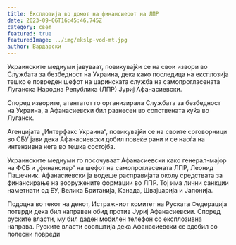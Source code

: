 ```yaml
---
title: Експлозија во домот на финансиерот на ЛПР
date: 2023-09-06T16:45:46.745Z
category: свет
featured: true
featuredImage: ../img/ekslp-vod-mt.jpg
author: Вардарски
---
```

Украинските медиуми јавуваат, повикувајќи се на свои извори во Службата за безбедност на Украина, дека како последица на експлозија тешко е повреден шефот на царинската служба на самопрогласената Луганска Народна Република (ЛПР) Јуриј Афанасиевски.

Според изворите, атентатот го организирала Службата за безбедност на Украина, а Афанасиевски бил разнесен во сопствената куќа во Луганск.

Агенцијата „Интерфакс Украина“, повикувајќи се на своите соговорници во СБУ јави дека Афанасиевски добил повеќе рани и се наоѓа на интензивна нега во тешка состојба.

Украинските медиуми го посочуваат Афанасиевски како генерал-мајор на ФСБ и „финансиер“ на шефот на самопрогласената ЛПР, Леонид Пашечник. Афанасиевски ја водеше расправијата околу средствата за финансирање на вооружените формации во ЛПР. Тој има лични санкции наметнати од ЕУ, Велика Британија, Канада, Швајцарија и Јапонија.

Подоцна во текот на денот, Истражниот комитет на Руската Федерација потврди дека бил направен обид против Јуриј Афанасиевски. Според руските власти, му бил даден мобилен телефон со експлозивна направа. Руските власти соопштија дека Афанасиевски се здобил со полесни повреди